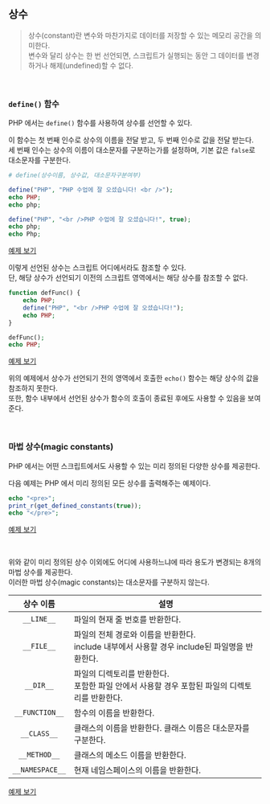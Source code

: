 ## 상수

> 상수(constant)란 변수와 마찬가지로 데이터를 저장할 수 있는 메모리 공간을 의미한다.  
> 변수와 달리 상수는 한 번 선언되면, 스크립트가 실행되는 동안 그 데이터를 변경하거나 해제(undefined)할 수 없다. 

<br />

### `define()` 함수

PHP 에서는 `define()` 함수를 사용하여 상수를 선언할 수 있다.

이 함수는 첫 번째 인수로 상수의 이름을 전달 받고, 두 번째 인수로 값을 전달 받는다.  
세 번째 인수는 상수의 이름이 대소문자를 구분하는가를 설정하며, 기본 값은 `false`로 대소문자를 구분한다.

```php
# define(상수이름, 상수값, 대소문자구분여부)

define("PHP", "PHP 수업에 잘 오셨습니다! <br />"); 
echo PHP;
echo php;

define("PHP", "<br />PHP 수업에 잘 오셨습니다!", true);
echo php;
echo Php;
```

[예제 보기](http://php.flyingcat.pe.kr/tcpschool/basics/constant__define1.php)

이렇게 선언된 상수는 스크립트 어디에서라도 참조할 수 있다.  
단, 해당 상수가 선언되기 이전의 스크립트 영역에서는 해당 상수를 참조할 수 없다. 

```php
function defFunc() {
    echo PHP;
    define("PHP", "<br />PHP 수업에 잘 오셨습니다!");
    echo PHP;
}

defFunc();
echo PHP;
```

[예제 보기](http://php.flyingcat.pe.kr/tcpschool/basics/constant__define2.php)

위의 예제에서 상수가 선언되기 전의 영역에서 호출한 `echo()` 함수는 해당 상수의 값을 참조하지 못한다.  
또한, 함수 내부에서 선언된 상수가 함수의 호출이 종료된 후에도 사용할 수 있음을 보여준다.

<br />

### 마법 상수(magic constants)

PHP 에서는 어떤 스크립트에서도 사용할 수 있는 미리 정의된 다양한 상수를 제공한다. 

다음 예제는 PHP 에서 미리 정의된 모든 상수를 출력해주는 예제이다. 

```php
echo "<pre>";
print_r(get_defined_constants(true));
echo "</pre>";
```

[예제 보기](http://php.flyingcat.pe.kr/tcpschool/basics/constant__print-magic-constants1.php)

<br />

위와 같이 미리 정의된 상수 이외에도 어디에 사용하느냐에 따라 용도가 변경되는 8개의 마법 상수를 제공한다.  
이러한 마법 상수(magic constants)는 대소문자를 구분하지 않는다.

|상수 이름|<center>설명</center>|
|:---:|:---|
|`__LINE__`|파일의 현재 줄 번호를 반환한다.|
|`__FILE__`|파일의 전체 경로와 이름을 반환한다. <br />include 내부에서 사용할 경우 include된 파일명을 반환한다.|
|`__DIR__`|파일의 디렉토리를 반환한다. <br />포함한 파일 안에서 사용할 경우 포함된 파일의 디렉토리를 반환한다.|
|`__FUNCTION__`|함수의 이름을 반환한다.|
|`__CLASS__`|클래스의 이름을 반환한다. 클래스 이름은 대소문자를 구분한다.|
|`__METHOD__`|클래스의 메소드 이름을 반환한다.|
|`__NAMESPACE__`|현재 네임스페이스의 이름을 반환한다.|

[예제 보기](http://php.flyingcat.pe.kr/tcpschool/basics/constant__print-magic-constants2.php)